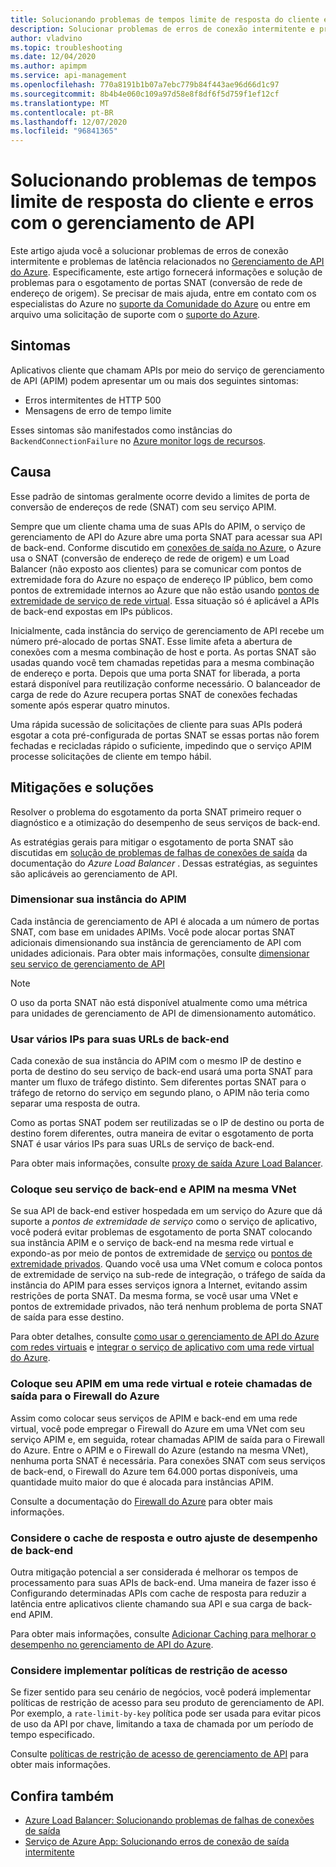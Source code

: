 ```yaml
---
title: Solucionando problemas de tempos limite de resposta do cliente e erros com o gerenciamento de API
description: Solucionar problemas de erros de conexão intermitente e problemas de latência relacionados no gerenciamento de API
author: vladvino
ms.topic: troubleshooting
ms.date: 12/04/2020
ms.author: apimpm
ms.service: api-management
ms.openlocfilehash: 770a8191b1b07a7ebc779b84f443ae96d66d1c97
ms.sourcegitcommit: 8b4b4e060c109a97d58e8f8df6f5d759f1ef12cf
ms.translationtype: MT
ms.contentlocale: pt-BR
ms.lasthandoff: 12/07/2020
ms.locfileid: "96841365"
---
```

# <a name="troubleshooting-client-response-timeouts-and-errors-with-api-management"></a>Solucionando problemas de tempos limite de resposta do cliente e erros com o gerenciamento de API

Este artigo ajuda você a solucionar problemas de erros de conexão intermitente e problemas de latência relacionados no [Gerenciamento de API do Azure](./api-management-key-concepts.md). Especificamente, este artigo fornecerá informações e solução de problemas para o esgotamento de portas SNAT (conversão de rede de endereço de origem). Se precisar de mais ajuda, entre em contato com os especialistas do Azure no [suporte da Comunidade do Azure](https://azure.microsoft.com/support/community/) ou entre em arquivo uma solicitação de suporte com o [suporte do Azure](https://azure.microsoft.com/support/options/).

## <a name="symptoms"></a>Sintomas

Aplicativos cliente que chamam APIs por meio do serviço de gerenciamento de API (APIM) podem apresentar um ou mais dos seguintes sintomas:

* Erros intermitentes de HTTP 500
* Mensagens de erro de tempo limite

Esses sintomas são manifestados como instâncias do `BackendConnectionFailure` no [Azure monitor logs de recursos](../azure-monitor/platform/resource-logs.md).

## <a name="cause"></a>Causa

Esse padrão de sintomas geralmente ocorre devido a limites de porta de conversão de endereços de rede (SNAT) com seu serviço APIM.

Sempre que um cliente chama uma de suas APIs do APIM, o serviço de gerenciamento de API do Azure abre uma porta SNAT para acessar sua API de back-end. Conforme discutido em [conexões de saída no Azure](../load-balancer/load-balancer-outbound-connections.md), o Azure usa o SNAT (conversão de endereço de rede de origem) e um Load Balancer (não exposto aos clientes) para se comunicar com pontos de extremidade fora do Azure no espaço de endereço IP público, bem como pontos de extremidade internos ao Azure que não estão usando [pontos de extremidade de serviço de rede virtual](../virtual-network/virtual-network-service-endpoints-overview.md). Essa situação só é aplicável a APIs de back-end expostas em IPs públicos.

Inicialmente, cada instância do serviço de gerenciamento de API recebe um número pré-alocado de portas SNAT. Esse limite afeta a abertura de conexões com a mesma combinação de host e porta. As portas SNAT são usadas quando você tem chamadas repetidas para a mesma combinação de endereço e porta. Depois que uma porta SNAT for liberada, a porta estará disponível para reutilização conforme necessário. O balanceador de carga de rede do Azure recupera portas SNAT de conexões fechadas somente após esperar quatro minutos.

Uma rápida sucessão de solicitações de cliente para suas APIs poderá esgotar a cota pré-configurada de portas SNAT se essas portas não forem fechadas e recicladas rápido o suficiente, impedindo que o serviço APIM processe solicitações de cliente em tempo hábil.

## <a name="mitigations-and-solutions"></a>Mitigações e soluções

Resolver o problema do esgotamento da porta SNAT primeiro requer o diagnóstico e a otimização do desempenho de seus serviços de back-end.

As estratégias gerais para mitigar o esgotamento de porta SNAT são discutidas em [solução de problemas de falhas de conexões de saída](../load-balancer/troubleshoot-outbound-connection.md) da documentação do *Azure Load Balancer* . Dessas estratégias, as seguintes são aplicáveis ao gerenciamento de API.

### <a name="scale-your-apim-instance"></a>Dimensionar sua instância do APIM

Cada instância de gerenciamento de API é alocada a um número de portas SNAT, com base em unidades APIMs. Você pode alocar portas SNAT adicionais dimensionando sua instância de gerenciamento de API com unidades adicionais. Para obter mais informações, consulte [dimensionar seu serviço de gerenciamento de API](upgrade-and-scale.md#scale-your-api-management-service)

> [!NOTE]
> O uso da porta SNAT não está disponível atualmente como uma métrica para unidades de gerenciamento de API de dimensionamento automático.

### <a name="use-multiple-ips-for-your-backend-urls"></a>Usar vários IPs para suas URLs de back-end

Cada conexão de sua instância do APIM com o mesmo IP de destino e porta de destino do seu serviço de back-end usará uma porta SNAT para manter um fluxo de tráfego distinto. Sem diferentes portas SNAT para o tráfego de retorno do serviço em segundo plano, o APIM não teria como separar uma resposta de outra.

Como as portas SNAT podem ser reutilizadas se o IP de destino ou porta de destino forem diferentes, outra maneira de evitar o esgotamento de porta SNAT é usar vários IPs para suas URLs de serviço de back-end.

Para obter mais informações, consulte [proxy de saída Azure Load Balancer](../load-balancer/load-balancer-outbound-connections.md).

### <a name="place-your-apim-and-backend-service-in-the-same-vnet"></a>Coloque seu serviço de back-end e APIM na mesma VNet

Se sua API de back-end estiver hospedada em um serviço do Azure que dá suporte a *pontos de extremidade de serviço* como o serviço de aplicativo, você poderá evitar problemas de esgotamento de porta SNAT colocando sua instância APIM e o serviço de back-end na mesma rede virtual e expondo-as por meio de pontos de extremidade de [serviço](../virtual-network/virtual-network-service-endpoints-overview.md) ou [pontos de extremidade privados](../private-link/private-endpoint-overview.md). Quando você usa uma VNet comum e coloca pontos de extremidade de serviço na sub-rede de integração, o tráfego de saída da instância do APIM para esses serviços ignora a Internet, evitando assim restrições de porta SNAT. Da mesma forma, se você usar uma VNet e pontos de extremidade privados, não terá nenhum problema de porta SNAT de saída para esse destino.

Para obter detalhes, consulte [como usar o gerenciamento de API do Azure com redes virtuais](api-management-using-with-vnet.md) e [integrar o serviço de aplicativo com uma rede virtual do Azure](../app-service/web-sites-integrate-with-vnet.md).

### <a name="place-your-apim-in-a-virtual-network-and-route-outbound-calls-to-azure-firewall"></a>Coloque seu APIM em uma rede virtual e roteie chamadas de saída para o Firewall do Azure

Assim como colocar seus serviços de APIM e back-end em uma rede virtual, você pode empregar o Firewall do Azure em uma VNet com seu serviço APIM e, em seguida, rotear chamadas APIM de saída para o Firewall do Azure. Entre o APIM e o Firewall do Azure (estando na mesma VNet), nenhuma porta SNAT é necessária. Para conexões SNAT com seus serviços de back-end, o Firewall do Azure tem 64.000 portas disponíveis, uma quantidade muito maior do que é alocada para instâncias APIM.

Consulte a documentação do [Firewall do Azure](../firewall/overview.md) para obter mais informações.

### <a name="consider-response-caching-and-other-backend-performance-tuning"></a>Considere o cache de resposta e outro ajuste de desempenho de back-end

Outra mitigação potencial a ser considerada é melhorar os tempos de processamento para suas APIs de back-end. Uma maneira de fazer isso é Configurando determinadas APIs com cache de resposta para reduzir a latência entre aplicativos cliente chamando sua API e sua carga de back-end APIM.

Para obter mais informações, consulte [Adicionar Caching para melhorar o desempenho no gerenciamento de API do Azure](api-management-howto-cache.md).

### <a name="consider-implementing-access-restriction-policies"></a>Considere implementar políticas de restrição de acesso

Se fizer sentido para seu cenário de negócios, você poderá implementar políticas de restrição de acesso para seu produto de gerenciamento de API. Por exemplo, a `rate-limit-by-key` política pode ser usada para evitar picos de uso da API por chave, limitando a taxa de chamada por um período de tempo especificado.

Consulte [políticas de restrição de acesso de gerenciamento de API](api-management-access-restriction-policies.md) para obter mais informações.

## <a name="see-also"></a>Confira também

* [Azure Load Balancer: Solucionando problemas de falhas de conexões de saída](../load-balancer/troubleshoot-outbound-connection.md)
* [Serviço de Azure App: Solucionando erros de conexão de saída intermitente](../app-service/troubleshoot-intermittent-outbound-connection-errors.md)
